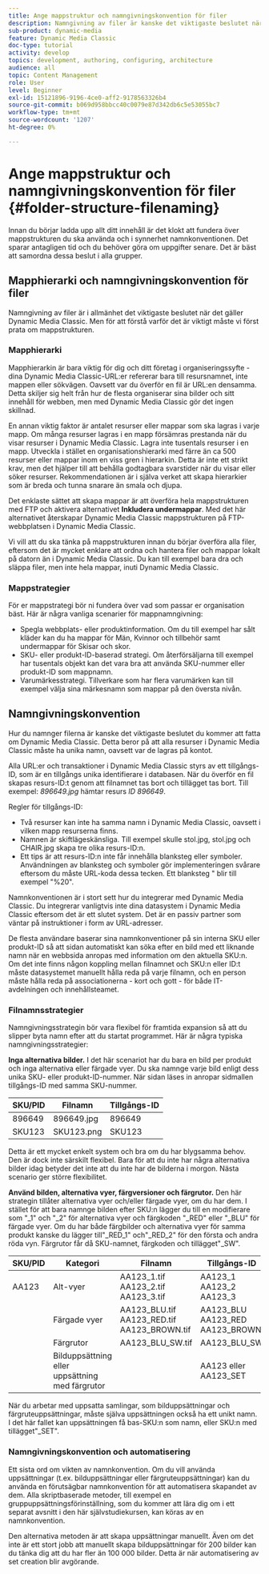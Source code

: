 ```yaml
---
title: Ange mappstruktur och namngivningskonvention för filer
description: Namngivning av filer är kanske det viktigaste beslutet när du implementerar Dynamic Media Classic. Mappstrukturen är också viktig. Lär dig varför det är så viktigt och möjligt att använda metoder för mappstruktur och filnamn.
sub-product: dynamic-media
feature: Dynamic Media Classic
doc-type: tutorial
activity: develop
topics: development, authoring, configuring, architecture
audience: all
topic: Content Management
role: User
level: Beginner
exl-id: 15121896-9196-4ce0-aff2-9178563326b4
source-git-commit: b069d958bbcc40c0079e87d342db6c5e53055bc7
workflow-type: tm+mt
source-wordcount: '1207'
ht-degree: 0%

---
```


# Ange mappstruktur och namngivningskonvention för filer {#folder-structure-filenaming}

Innan du börjar ladda upp allt ditt innehåll är det klokt att fundera över mappstrukturen du ska använda och i synnerhet namnkonventionen. Det sparar antagligen tid och du behöver göra om uppgifter senare. Det är bäst att samordna dessa beslut i alla grupper.

## Mapphierarki och namngivningskonvention för filer

Namngivning av filer är i allmänhet det viktigaste beslutet när det gäller Dynamic Media Classic. Men för att förstå varför det är viktigt måste vi först prata om mappstrukturen.

### Mapphierarki

Mapphierarkin är bara viktig för dig och ditt företag i organiseringssyfte - dina Dynamic Media Classic-URL:er refererar bara till resursnamnet, inte mappen eller sökvägen. Oavsett var du överför en fil är URL:en densamma. Detta skiljer sig helt från hur de flesta organiserar sina bilder och sitt innehåll för webben, men med Dynamic Media Classic gör det ingen skillnad.

En annan viktig faktor är antalet resurser eller mappar som ska lagras i varje mapp. Om många resurser lagras i en mapp försämras prestanda när du visar resurser i Dynamic Media Classic. Lagra inte tusentals resurser i en mapp. Utveckla i stället en organisationshierarki med färre än ca 500 resurser eller mappar inom en viss gren i hierarkin. Detta är inte ett strikt krav, men det hjälper till att behålla godtagbara svarstider när du visar eller söker resurser. Rekommendationen är i själva verket att skapa hierarkier som är breda och tunna snarare än smala och djupa.

Det enklaste sättet att skapa mappar är att överföra hela mappstrukturen med FTP och aktivera alternativet **Inkludera undermappar**. Med det här alternativet återskapar Dynamic Media Classic mappstrukturen på FTP-webbplatsen i Dynamic Media Classic.

Vi vill att du ska tänka på mappstrukturen innan du börjar överföra alla filer, eftersom det är mycket enklare att ordna och hantera filer och mappar lokalt på datorn än i Dynamic Media Classic. Du kan till exempel bara dra och släppa filer, men inte hela mappar, inuti Dynamic Media Classic.

### Mappstrategier

För er mappstrategi bör ni fundera över vad som passar er organisation bäst. Här är några vanliga scenarier för mappnamngivning:

- Spegla webbplats- eller produktinformation. Om du till exempel har sålt kläder kan du ha mappar för Män, Kvinnor och tillbehör samt undermappar för Skisar och skor.
- SKU- eller produkt-ID-baserad strategi. Om återförsäljarna till exempel har tusentals objekt kan det vara bra att använda SKU-nummer eller produkt-ID som mappnamn.
- Varumärkesstrategi. Tillverkare som har flera varumärken kan till exempel välja sina märkesnamn som mappar på den översta nivån.

## Namngivningskonvention

Hur du namnger filerna är kanske det viktigaste beslutet du kommer att fatta om Dynamic Media Classic. Detta beror på att alla resurser i Dynamic Media Classic måste ha unika namn, oavsett var de lagras på kontot.

Alla URL:er och transaktioner i Dynamic Media Classic styrs av ett tillgångs-ID, som är en tillgångs unika identifierare i databasen. När du överför en fil skapas resurs-ID:t genom att filnamnet tas bort och tillägget tas bort. Till exempel: _896649.jpg_ hämtar resurs _ID 896649_.

Regler för tillgångs-ID:

- Två resurser kan inte ha samma namn i Dynamic Media Classic, oavsett i vilken mapp resurserna finns.
- Namnen är skiftlägeskänsliga. Till exempel skulle stol.jpg, stol.jpg och CHAIR.jpg skapa tre olika resurs-ID:n.
- Ett tips är att resurs-ID:n inte får innehålla blanksteg eller symboler. Användningen av blanksteg och symboler gör implementeringen svårare eftersom du måste URL-koda dessa tecken. Ett blanksteg &quot; blir till exempel &quot;%20&quot;.

Namnkonventionen är i stort sett hur du integrerar med Dynamic Media Classic. Du integrerar vanligtvis inte dina datasystem i Dynamic Media Classic eftersom det är ett slutet system. Det är en passiv partner som väntar på instruktioner i form av URL-adresser.

De flesta användare baserar sina namnkonventioner på sin interna SKU eller produkt-ID så att sidan automatiskt kan söka efter en bild med ett liknande namn när en webbsida anropas med information om den aktuella SKU:n. Om det inte finns någon koppling mellan filnamnet och SKU:n eller ID:t måste datasystemet manuellt hålla reda på varje filnamn, och en person måste hålla reda på associationerna - kort och gott - för både IT-avdelningen och innehållsteamet.

### Filnamnsstrategier

Namngivningsstrategin bör vara flexibel för framtida expansion så att du slipper byta namn efter att du startat programmet. Här är några typiska namngivningsstrategier:

**Inga alternativa bilder.** I det här scenariot har du bara en bild per produkt och inga alternativa eller färgade vyer. Du ska namnge varje bild enligt dess unika SKU- eller produkt-ID-nummer. När sidan läses in anropar sidmallen tillgångs-ID med samma SKU-nummer.

| SKU/PID | Filnamn | Tillgångs-ID |
| ------- | ---------- | -------- |
| 896649 | 896649.jpg | 896649 |
| SKU123 | SKU123.png | SKU123 |

Detta är ett mycket enkelt system och bra om du har blygsamma behov. Den är dock inte särskilt flexibel. Bara för att du inte har några alternativa bilder idag betyder det inte att du inte har de bilderna i morgon. Nästa scenario ger större flexibilitet.

**Använd bilden, alternativa vyer, färgversioner och färgrutor.** Den här strategin tillåter alternativa vyer och/eller färgade vyer, om du har dem. I stället för att bara namnge bilden efter SKU:n lägger du till en modifierare som &quot;_1&quot; och &quot;_2&quot; för alternativa vyer och färgkoden &quot;_RED&quot; eller &quot;_BLU&quot; för färgade vyer. Om du har både färgbilder och alternativa vyer för samma produkt kanske du lägger till&quot;_RED_1&quot; och&quot;_RED_2&quot; för den första och andra röda vyn. Färgrutor får då SKU-namnet, färgkoden och tillägget&quot;_SW&quot;.

| SKU/PID | Kategori | Filnamn | Tillgångs-ID |
| ------- | ----------------------- | ------------------------------------------- | ------------------------------- |
| AA123 | Alt-vyer | AA123_1.tif AA123_2.tif AA123_3.tif | AA123_1 AA123_2 AA123_3 |
|  | Färgade vyer | AA123_BLU.tif AA123_RED.tif AA123_BROWN.tif | AA123_BLU AA123_RED AA123_BROWN |
|  | Färgrutor | AA123_BLU_SW.tif | AA123_BLU_SW |
|  | Bilduppsättning eller uppsättning med färgrutor |  | AA123 eller AA123_SET | — |

När du arbetar med uppsatta samlingar, som bilduppsättningar och färgruteuppsättningar, måste själva uppsättningen också ha ett unikt namn. I det här fallet kan uppsättningen få bas-SKU:n som namn, eller SKU:n med tillägget&quot;_SET&quot;.

### Namngivningskonvention och automatisering

Ett sista ord om vikten av namnkonvention. Om du vill använda uppsättningar (t.ex. bilduppsättningar eller färgruteuppsättningar) kan du använda en förutsägbar namnkonvention för att automatisera skapandet av dem. Alla skriptbaserade metoder, till exempel en gruppuppsättningsförinställning, som du kommer att lära dig om i ett separat avsnitt i den här självstudiekursen, kan köras av en namnkonvention.

Den alternativa metoden är att skapa uppsättningar manuellt. Även om det inte är ett stort jobb att manuellt skapa bilduppsättningar för 200 bilder kan du tänka dig att du har fler än 100 000 bilder. Detta är när automatisering av set creation blir avgörande.

